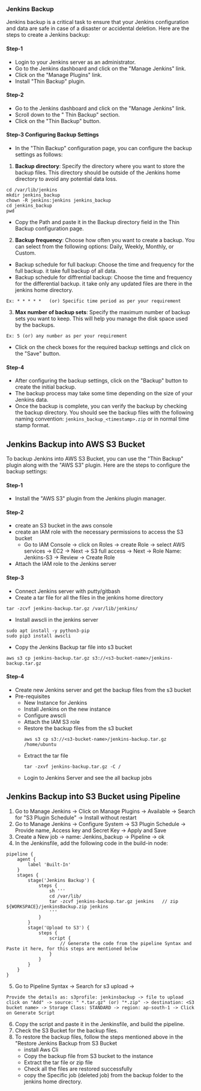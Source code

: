 ### Jenkins Backup
Jenkins backup is a critical task to ensure that your Jenkins configuration and data are safe in case of a disaster or accidental deletion. Here are the steps to create a Jenkins backup:
#### Step-1
- Login to your Jenkins server as an administrator. 
- Go to the Jenkins dashboard and click on the "Manage Jenkins" link.
- Click on the "Manage Plugins" link.
- Install "Thin Backup" plugin.
#### Step-2
- Go to the Jenkins dashboard and click on the "Manage Jenkins" link.
- Scroll down to the " Thin Backup" section.
- Click on the "Thin Backup" button.
#### Step-3 Configuring Backup Settings
- In the "Thin Backup" configuration page, you can configure the backup settings as follows:
1. **Backup directory**: Specify the directory where you want to store the backup files. This directory should be outside of the Jenkins home directory to avoid any potential data loss.
```
cd /var/lib/jenkins
mkdir jenkins_backup
chown -R jenkins:jenkins jenkins_backup
cd jenkins_backup
pwd
```
- Copy the Path and paste it in the Backup directory field in the Thin Backup configuration page.
2. **Backup frequency**: Choose how often you want to create a backup. You can select from the following options: Daily, Weekly, Monthly, or Custom.
- Backup schedule for full backup: Choose the time and frequency for the full backup. it take full backup of all data.
- Backup schedule for diffrential backup: Choose the time and frequency for the differential backup. it take only any updated files are there in the jenkins home directory.
```
Ex: * * * * *   (or) Specific time period as per your requirement
```
3. **Max number of backup sets**: Specify the maximum number of backup sets you want to keep. This will help you manage the disk space used by the backups.
```
Ex: 5 (or) any number as per your requirement
```
- Click on the check boxes for the required backup settings and click on the "Save" button.
#### Step-4
- After configuring the backup settings, click on the "Backup" button to create the initial backup.
- The backup process may take some time depending on the size of your Jenkins data.
- Once the backup is complete, you can verify the backup by checking the backup directory. You should see the backup files with the following naming convention: `jenkins_backup_<timestamp>.zip` or in normal time stamp format.

## Jenkins Backup into AWS S3 Bucket
To backup Jenkins into AWS S3 Bucket, you can use the "Thin Backup" plugin along with the "AWS S3" plugin. Here are the steps to configure the backup settings:
#### Step-1
- Install the "AWS S3" plugin from the Jenkins plugin manager.
#### Step-2
- create an S3 bucket in the aws console
- create an IAM role with the necessary permissions to access the S3 bucket 
    - Go to IAM Console -> click on Roles -> create Role -> select AWS services -> EC2 -> Next -> S3 full access -> Next -> Role Name: Jenkins-S3 -> Review -> Create Role
- Attach the IAM role to the Jenkins server


#### Step-3
- Connect Jenkins server with putty/gitbash
- Create a tar file for all the files in the jenkins home directory
```
tar -zcvf jenkins-backup.tar.gz /var/lib/jenkins/
```
- Install awscli in the jenkins server
```
sudo apt install -y python3-pip
sudo pip3 install awscli
```
- Copy the Jenkins Backup tar file into s3 bucket
```
aws s3 cp jenkins-backup.tar.gz s3://<s3-bucket-name>/jenkins-backup.tar.gz
```

#### Step-4
- Create new Jenkins server and get the backup files from the s3 bucket
- Pre-requisites
    - New Instance for Jenkins
    - Install Jenkins on the new instance
    - Configure awscli
    - Attach the IAM S3 role
    - Restore the backup files from the s3 bucket
        ```
        aws s3 cp s3://<s3-bucket-name>/jenkins-backup.tar.gz /home/ubuntu
        ```
    - Extract the tar file
        ```
        tar -zxvf jenkins-backup.tar.gz -C /
        ```
    - Login to Jenkins Server and see the all backup jobs


## Jenkins Backup into S3 Bucket using Pipeline
1. Go to Manage Jenkins -> Click on Manage Plugins -> Available -> Search for "S3 Plugin Schedule" -> Install without restart
2. Go to Manage Jenkins -> Configure System -> S3 Plugin Schedule -> Provide name, Access key and Secret Key -> Apply and Save
3. Create a New job -> name: Jenkins_backup -> Pipeline -> ok
4. In the Jenkinsfile, add the following code in the build-in node:
```
pipeline {
    agent {
        label 'Built-In'
    }
    stages {
        stage('Jenkins Backup') {
            steps {
                sh '''
                cd /var/lib/
                tar -zcvf jenkins-backup.tar.gz jenkins   // zip ${WORKSPACE}/jenkinsBackup.zip jenkins
                '''
            }
        }
        stage('Upload to S3') {
            steps {
                script {
                    // Generate the code from the pipeline Syntax and Paste it here, for this steps are mentioned below
                }
            }
        }
    }
}
```
5. Go to Pipeline Syntax -> Search for s3 upload ->
```
Provide the details as: s3profile: jenkinsbackup -> file to upload click on "Add" -> source: " *.tar.gz" (or) "*.zip" -> destination: <S3 bucket name> -> Storage Class: STANDARD -> region: ap-south-1 -> Click on Generate Script
```
6. Copy the script and paste it in the Jenkinsfile, and build the pipeline.
7. Check the S3 Bucket for the backup files.
8. To restore the backup files, follow the steps mentioned above in the "Restore Jenkins Backup from S3 Bucket
    - install Aws Cli
    - Copy the backup file from S3 bucket to the instance
    - Extract the tar file or zip file
    - Check all the files are restored successfully
    - copy the Specific job (deleted job) from the backup folder to the jenkins home directory.